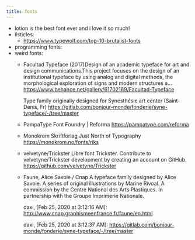 ```yaml
---
title: fonts
---
```


- lotion is the best font ever and i love it so much!
- listicles:
	- https://www.typewolf.com/top-10-brutalist-fonts
- programming fonts:
- weird fonts:
	- Facultad Typeface (2017)Design of an academic typeface for art and design communications.This project focuses on the design of an institutional typeface by using analog and digital methods, the morphological exploration of signs and modern structures a…
	  https://www.behance.net/gallery/61702169/Facultad-Typeface
	  
	  Type family originally designed for Synesthésie art center (Saint-Denis, Fr)
	  https://gitlab.com/bonjour-monde/fonderie/syne-typeface/-/tree/master
	- PampaType Font Foundry | Reforma
	  https://pampatype.com/reforma
	- Monokrom Skriftforlag
	  Just North of Typography 
	  https://monokrom.no/fonts/riks
	- velvetyne/Trickster
	  Libre font Trickster. Contribute to velvetyne/Trickster development by creating an account on GitHub.
	  https://github.com/velvetyne/Trickster
	- Faune, Alice Savoie / Cnap
	  A typeface family designed by Alice Savoie. A series of original illustrations by Marine Rivoal. A commission by the Centre National des Arts Plastiques. In partnership with the Groupe Imprimerie Nationale.
	  
	  daxi, [Feb 25, 2020 at 3:12:16 AM]:
	  http://www.cnap.graphismeenfrance.fr/faune/en.html
	  
	  daxi, [Feb 25, 2020 at 3:12:37 AM]:
	  https://gitlab.com/bonjour-monde/fonderie/syne-typeface/-/tree/master